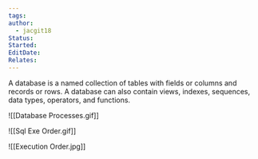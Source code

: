 ```yaml
---
tags: 
author:
  - jacgit18
Status: 
Started: 
EditDate: 
Relates:
---
```

A database is a named collection of tables with fields or columns and records or rows. A database can also contain views, indexes, sequences, data types, operators, and functions. 

![[Database Processes.gif]]

![[Sql Exe Order.gif]]


![[Execution Order.jpg]]